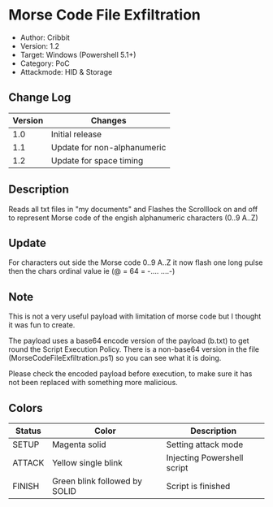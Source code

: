 # Morse Code File Exfiltration
* Author: Cribbit 
* Version: 1.2
* Target: Windows (Powershell 5.1+)
* Category: PoC
* Attackmode: HID & Storage

## Change Log
| Version | Changes                       |
| ------- | ------------------------------|
| 1.0     | Initial release               |
| 1.1     | Update for non-alphanumeric   |
| 1.2     | Update for space timing       |

## Description
Reads all txt files in "my documents" and Flashes the Scrolllock on and off to represent Morse code of the engish alphanumeric characters (0..9 A..Z)

## Update
For characters out side the Morse code 0..9 A..Z it now flash one long pulse then the chars ordinal value ie (@ = 64 = -.... ....-)  

## Note
This is not a very useful payload with limitation of morse code but I thought it was fun to create.

The payload uses a base64 encode version of the payload (b.txt) to get round the Script Execution Policy. There is a non-base64 version in the file (MorseCodeFileExfiltration.ps1) so you can see what it is doing. 

Please check the encoded payload before execution, to make sure it has not been replaced with something more malicious. 

## Colors
| Status    | Color                         | Description                                      |
| --------- | ------------------------------| ------------------------------------------------ |
| SETUP     | Magenta solid                 | Setting attack mode                              | 
| ATTACK    | Yellow single blink           | Injecting Powershell script                      | 
| FINISH    | Green blink followed by SOLID | Script is finished                               |
